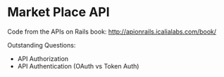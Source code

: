 Market Place API
================
Code from the APIs on Rails book: http://apionrails.icalialabs.com/book/

Outstanding Questions:
* API Authorization
* API Authentication (OAuth vs Token Auth)
